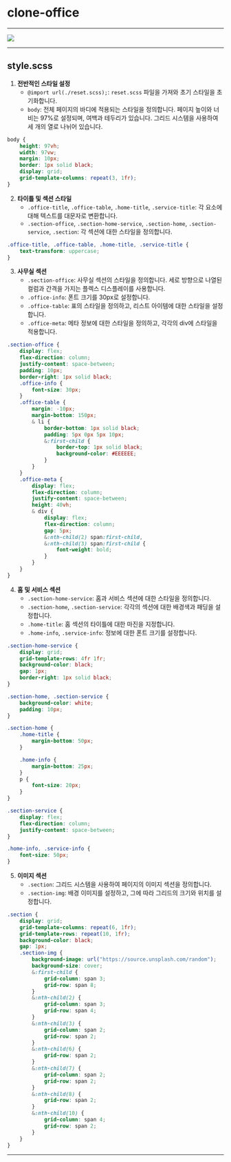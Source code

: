 # clone-office
 
***

<img src="https://github.com/HaeChan-Jeon/study-record-consolidation/assets/146603024/70f7a375-ebd0-4d4d-a59b-f2af1a987127">

***

## style.scss

1. **전반적인 스타일 설정**
   - `@import url(./reset.scss);`: `reset.scss` 파일을 가져와 초기 스타일을 초기화합니다.
   - `body`: 전체 페이지의 바디에 적용되는 스타일을 정의합니다. 페이지 높이와 너비는 97%로 설정되며, 여백과 테두리가 있습니다. 그리드 시스템을 사용하여 세 개의 열로 나뉘어 있습니다.

```scss
body {
    height: 97vh;
    width: 97vw;
    margin: 10px;
    border: 1px solid black;
    display: grid;
    grid-template-columns: repeat(3, 1fr);
}
```

2. **타이틀 및 섹션 스타일**
   - `.office-title`, `.office-table`, `.home-title`, `.service-title`: 각 요소에 대해 텍스트를 대문자로 변환합니다.
   - `.section-office`, `.section-home-service`, `.section-home`, `.section-service`, `.section`: 각 섹션에 대한 스타일을 정의합니다.

```scss
.office-title, .office-table, .home-title, .service-title {
    text-transform: uppercase;
}
```

3. **사무실 섹션**
   - `.section-office`: 사무실 섹션의 스타일을 정의합니다. 세로 방향으로 나열된 컬럼과 간격을 가지는 플렉스 디스플레이를 사용합니다.
   - `.office-info`: 폰트 크기를 30px로 설정합니다.
   - `.office-table`: 표의 스타일을 정의하고, 리스트 아이템에 대한 스타일을 설정합니다.
   - `.office-meta`: 메타 정보에 대한 스타일을 정의하고, 각각의 div에 스타일을 적용합니다.

```scss
.section-office {
    display: flex;
    flex-direction: column;
    justify-content: space-between;
    padding: 10px;
    border-right: 1px solid black;
    .office-info {
        font-size: 30px;
    }
    .office-table {
        margin: -10px;
        margin-bottom: 150px;
        & li {
            border-bottom: 1px solid black;
            padding: 5px 0px 5px 10px;
            &:first-child {
                border-top: 1px solid black;
                background-color: #EEEEEE;
            }
        }
    }
    .office-meta {
        display: flex;
        flex-direction: column;
        justify-content: space-between;
        height: 40vh;
        & div {
            display: flex;
            flex-direction: column;
            gap: 5px;
            &:nth-child(2) span:first-child,
            &:nth-child(3) span:first-child {
                font-weight: bold;
            }
        }
    }
}
```

4. **홈 및 서비스 섹션**
   - `.section-home-service`: 홈과 서비스 섹션에 대한 스타일을 정의합니다.
   - `.section-home`, `.section-service`: 각각의 섹션에 대한 배경색과 패딩을 설정합니다.
   - `.home-title`: 홈 섹션의 타이틀에 대한 마진을 지정합니다.
   - `.home-info`, `.service-info`: 정보에 대한 폰트 크기를 설정합니다.

```scss
.section-home-service {
    display: grid;
    grid-template-rows: 4fr 1fr;
    background-color: black;
    gap: 1px;
    border-right: 1px solid black;
}

.section-home, .section-service {
    background-color: white;
    padding: 10px;
}

.section-home {
    .home-title {
        margin-bottom: 50px;
    }

    .home-info {
        margin-bottom: 25px;
    }
    p {
        font-size: 20px;
    }
}

.section-service {
    display: flex;
    flex-direction: column;
    justify-content: space-between;
}

.home-info, .service-info {
    font-size: 50px;
}
```

5. **이미지 섹션**
   - `.section`: 그리드 시스템을 사용하여 페이지의 이미지 섹션을 정의합니다.
   - `.section-img`: 배경 이미지를 설정하고, 그에 따라 그리드의 크기와 위치를 설정합니다.

```scss
.section {
    display: grid;
    grid-template-columns: repeat(6, 1fr);
    grid-template-rows: repeat(10, 1fr);
    background-color: black;
    gap: 1px;
    .section-img {
        background-image: url("https://source.unsplash.com/random");
        background-size: cover;
        &:first-child {
            grid-column: span 3;
            grid-row: span 8;
        }
        &:nth-child(2) {
            grid-column: span 3;
            grid-row: span 4;
        }
        &:nth-child(3) {
            grid-column: span 2;
            grid-row: span 2;
        }
        &:nth-child(6) {
            grid-row: span 2;
        }
        &:nth-child(7) {
            grid-column: span 2;
            grid-row: span 2;
        }
        &:nth-child(8) {
            grid-row: span 2;
        }
        &:nth-child(10) {
            grid-column: span 4;
            grid-row: span 2;
        }
    }
}
```

***
